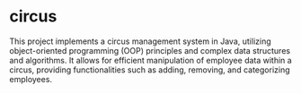 # circus
This project implements a circus management system in Java, utilizing object-oriented programming (OOP) principles  and complex data structures and algorithms. It allows for efficient manipulation of employee data within a circus,   providing functionalities such as adding, removing, and categorizing employees.
